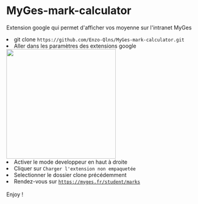 # MyGes-mark-calculator

<span>Extension google qui permet d'afficher vos moyenne sur l'intranet MyGes</span>

<li>git clone <code>https://github.com/Enzo-Qlns/MyGes-mark-calculator.git</code></li>
<li>Aller dans les paramètres des extensions google </li> 
<img width="287" src="https://user-images.githubusercontent.com/41972537/213527079-6d29d65c-7b0f-42cc-8922-f6cdfec7ed3f.png">
<li>Activer le mode developpeur en haut à droite</li>
<li>Cliquer sur <code>Charger l'extension non empaquetée</code></li>
<li>Selectionner le dossier clone précédemment</li>
<li>Rendez-vous sur <code><a href="https://myges.fr/student/marks">https://myges.fr/student/marks</a></code></li>
<br>
<span>Enjoy !</span>
